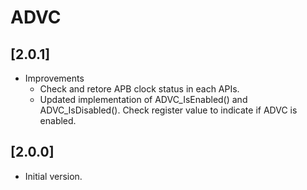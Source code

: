 # ADVC

## [2.0.1]

- Improvements
    - Check and retore APB clock status in each APIs.
    - Updated implementation of ADVC_IsEnabled() and ADVC_IsDisabled().
    Check register value to indicate if ADVC is enabled.

## [2.0.0]

- Initial version.

